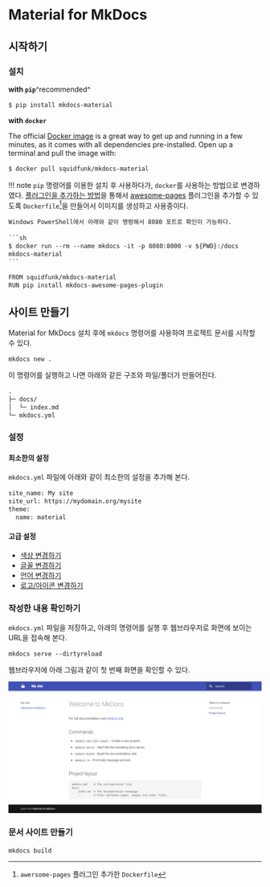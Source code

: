# Material for MkDocs

## 시작하기

### 설치

**with `pip`**^recommended^

```sh
$ pip install mkdocs-material
```

**with `docker`**

The official [Docker image](https://hub.docker.com/r/squidfunk/mkdocs-material/) is a great way to get up and running in a few minutes, as it comes with all dependencies pre-installed. Open up a terminal and pull the image with:

```sh
$ docker pull squidfunk/mkdocs-material
```

!!! note
    `pip` 명령어를 이용한 설치 후 사용하다가, `docker`를 사용하는 방법으로 변경하였다.
    [플러그인을 추가하는 방법](https://squidfunk.github.io/mkdocs-material/getting-started/?h=docker#with-docker)을 통해서 [awesome-pages](https://github.com/lukasgeiter/mkdocs-awesome-pages-plugin) 플러그인을 추가할 수 있도록 `Dockerfile`[^1]을 만들어서 이미지를 생성하고 사용중이다.

    Windows PowerShell에서 아래와 같이 명령해서 8080 포트로 확인이 가능하다.
    
    ```sh
    $ docker run --rm --name mkdocs -it -p 8080:8000 -v ${PWD}:/docs mkdocs-material
    ```

[^1]: `awersome-pages` 플러그인 추가한 `Dockerfile`
```title="Dockerfile"
FROM squidfunk/mkdocs-material
RUN pip install mkdocs-awesome-pages-plugin
```

## 사이트 만들기

Material for MkDocs 설치 후에 `mkdocs` 명령어를 사용하여 프로젝트 문서를 시작할 수 있다.

```
mkdocs new .
```

이 명령어를 실행하고 나면 아래와 같은 구조와 파일/폴더가 만들어진다.

```
.
├─ docs/
│  └─ index.md
└─ mkdocs.yml
```

### 설정

#### 최소한의 설정

`mkdocs.yml` 파일에 아래와 같이 최소한의 설정을 추가해 본다.

```
site_name: My site
site_url: https://mydomain.org/mysite
theme:
  name: material
```

#### 고급 설정

- [색상 변경하기](https://squidfunk.github.io/mkdocs-material/setup/changing-the-colors/)
- [글꼴 변경하기](https://squidfunk.github.io/mkdocs-material/setup/changing-the-fonts/)
- [언어 변경하기](https://squidfunk.github.io/mkdocs-material/setup/changing-the-language/)
- [로고/아이콘 변경하기](https://squidfunk.github.io/mkdocs-material/setup/changing-the-logo-and-icons/)

<!-- TODO: 고급 설정 추가하기 -->


### 작성한 내용 확인하기

`mkdocs.yml` 파일을 저장하고, 아래의 명령어를 실행 후 웹브라우저로 화면에 보이는 URL을 접속해 본다.

```
mkdocs serve --dirtyreload
```

웹브라우저에 아래 그림과 같이 첫 번째 화면을 확인할 수 있다.

![Material for MkDocs 첫 화면](imgs/material4mkdocs001.png)

### 문서 사이트 만들기

```
mkdocs build
```
